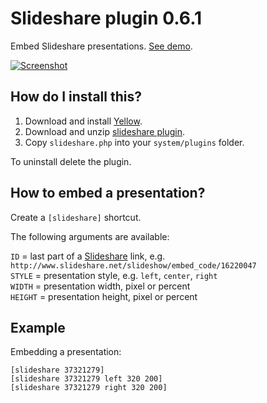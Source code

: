 Slideshare plugin 0.6.1
=======================
Embed Slideshare presentations. [See demo](http://developers.datenstrom.se/plugins/slideshare-plugin).

[![Screenshot](slideshare-plugin.jpg?raw=true)](http://developers.datenstrom.se/plugins/slideshare-plugin)

How do I install this?
----------------------
1. Download and install [Yellow](https://github.com/datenstrom/yellow/).
2. Download and unzip [slideshare plugin](https://github.com/datenstrom/yellow-plugins/raw/master/zip/slideshare.zip).
3. Copy `slideshare.php` into your `system/plugins` folder.

To uninstall delete the plugin.

How to embed a presentation?
----------------------------
Create a `[slideshare]` shortcut.

The following arguments are available:

`ID` = last part of a [Slideshare](http://www.slideshare.net/) link, e.g. `http://www.slideshare.net/slideshow/embed_code/16220047`  
`STYLE` = presentation style, e.g. `left`, `center`, `right`  
`WIDTH` = presentation width, pixel or percent  
`HEIGHT` = presentation height, pixel or percent   

Example
-------
Embedding a presentation:

    [slideshare 37321279]
    [slideshare 37321279 left 320 200]
    [slideshare 37321279 right 320 200]